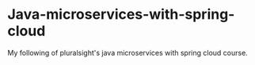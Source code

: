 # Java-microservices-with-spring-cloud
My following of pluralsight's java microservices with spring cloud course.
